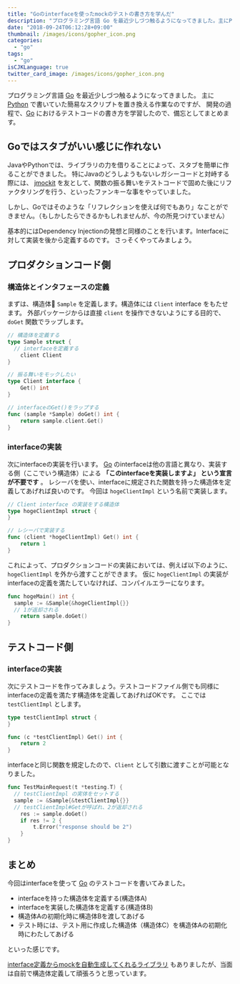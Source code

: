 ```yaml
---
title: "Goのinterfaceを使ったmockのテストの書き方を学んだ"
description: "プログラミング言語 Go を最近少しづつ触るようになってきました。主にPythonで書いていた簡易なスクリプトを置き換える作業なのですが、開発の過程で、Goにおけるテストコードの書き方を学習したので、備忘としてまとめます。"
date: "2018-09-24T06:12:28+09:00"
thumbnail: /images/icons/gopher_icon.png
categories:
  - "go"
tags:
  - "go"
isCJKLanguage: true
twitter_card_image: /images/icons/gopher_icon.png
---
```


プログラミング言語 [Go](https://github.com/golang/go) を最近少しづつ触るようになってきました。
主に [Python](https://www.python.org/) で書いていた簡易なスクリプトを置き換える作業なのですが、
開発の過程で、[Go](https://github.com/golang/go) におけるテストコードの書き方を学習したので、備忘としてまとめます。

## Goではスタブがいい感じに作れない

JavaやPythonでは、ライブラリの力を借りることによって、スタブを簡単に作ることができました。
特にJavaのどうしようもないレガシーコードと対峙する際には、 [jmockit](http://jmockit.github.io/tutorial/Mocking.html) を友として、関数の振る舞いをテストコードで固めた後にリファクタリングを行う、といったファンキーな事をやっていました。

しかし、Goではそのような「リフレクションを使えば何でもあり」なことができません。（もしかしたらできるかもしれませんが、今の所見つけていません）

基本的にはDependency Injectionの発想と同様のことを行います。Interfaceに対して実装を後から定義するのです。
さっそくやってみましょう。

## プロダクションコード側
### 構造体とインタフェースの定義

まずは、構造体 `Sample` を定義します。構造体には `Client` interface をもたせます。
外部パッケージからは直接 `client` を操作できないようにする目的で、`doGet` 関数でラップします。

```go
// 構造体を定義する
type Sample struct {
  // interfaceを定義する
	client Client
}

// 振る舞いをモックしたい
type Client interface {
	Get() int
}

// interfaceのGet()をラップする
func (sample *Sample) doGet() int {
	return sample.client.Get()
}
```

### interfaceの実装

次にinterfaceの実装を行います。 [Go](https://github.com/golang/go) のinterfaceは他の言語と異なり、実装する側（ここでいう構造体）による  **「このinterfaceを実装しますよ」 という宣言が不要です** 。 レシーバを使い、interfaceに規定された関数を持った構造体を定義してあげれば良いのです。
今回は  `hogeClientImpl`  という名前で実装します。

```go
// Client interface の実装をする構造体
type hogeClientImpl struct {
}

// レシーバで実装する
func (client *hogeClientImpl) Get() int {
	return 1
}
```

これによって、プロダクションコードの実装においては、例えば以下のように、`hogeClientImpl` を外から渡すことができます。
仮に `hogeClientImpl` の実装がinterfaceの定義を満たしていなければ、コンパイルエラーになります。

```go
func hogeMain() int {
  sample := &Sample{&hogeClientImpl{}}
  // 1が返却される
	return sample.doGet()
}
```

## テストコード側
### interfaceの実装

次にテストコードを作ってみましょう。テストコードファイル側でも同様に interfaceの定義を満たす構造体を定義してあげればOKです。
ここでは `testClientImpl` とします。

```go
type testClientImpl struct {
}

func (c *testClientImpl) Get() int {
	return 2
}
```

interfaceと同じ関数を規定したので、`Client` として引数に渡すことが可能となりました。

```go
func TestMainRequest(t *testing.T) {
  // testClientImpl の実体をセットする
  sample := &Sample{&testClientImpl{}}
  // testClientImpl#Getが呼ばれ、2が返却される
	res := sample.doGet()
	if res != 2 {
		t.Error("response should be 2")
	}
}
```

## まとめ

今回はinterfaceを使って [Go](https://github.com/golang/go) のテストコードを書いてみました。

* interfaceを持った構造体を定義する(構造体A)
* interfaceを実装した構造体を定義する(構造体B)
* 構造体Aの初期化時に構造体Bを渡してあげる
* テスト時には、テスト用に作成した構造体（構造体C）を構造体Aの初期化時にわたしてあげる

といった感じです。

[interface定義からmockを自動生成してくれるライブラリ](https://github.com/golang/mock) もありましたが、当面は自前で構造体定義して頑張ろうと思っています。
